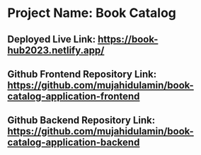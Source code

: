 # Project Name: Book Catalog



## Deployed Live Link: https://book-hub2023.netlify.app/

## Github Frontend Repository Link: https://github.com/mujahidulamin/book-catalog-application-frontend

## Github Backend Repository Link: https://github.com/mujahidulamin/book-catalog-application-backend

